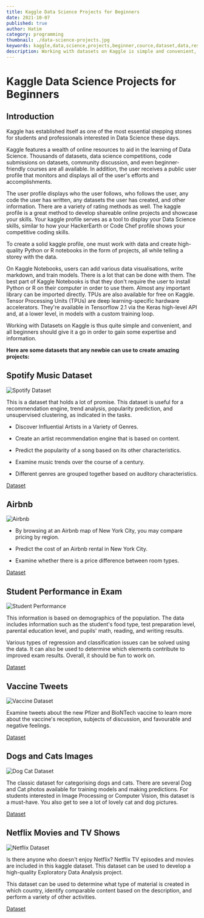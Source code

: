 ```yaml
---
title: Kaggle Data Science Projects for Beginners
date: 2021-10-07
published: true
author: Hatim
category: programming
thumbnail: ./data-science-projects.jpg
keywords: kaggle,data,science,projects,beginner,cource,dataset,data,resource,analysis
description: Working with datasets on Kaggle is simple and convenient, and all beginners should give it a go to gain some experience and information.
---
```


# Kaggle Data Science Projects for Beginners

## Introduction

Kaggle has established itself as one of the most essential stepping stones for students and professionals interested in Data Science these days.

Kaggle features a wealth of online resources to aid in the learning of Data Science. Thousands of datasets, data science competitions, code submissions on datasets, community discussion, and even beginner-friendly courses are all available. In addition, the user receives a public user profile that monitors and displays all of the user's efforts and accomplishments.

The user profile displays who the user follows, who follows the user, any code the user has written, any datasets the user has created, and other information. There are a variety of rating methods as well. The kaggle profile is a great method to develop shareable online projects and showcase your skills. Your kaggle profile serves as a tool to display your Data Science skills, similar to how your HackerEarth or Code Chef profile shows your competitive coding skills.

To create a solid kaggle profile, one must work with data and create high-quality Python or R notebooks in the form of projects, all while telling a storey with the data.

On Kaggle Notebooks, users can add various data visualisations, write markdown, and train models. There is a lot that can be done with them. The best part of Kaggle Notebooks is that they don't require the user to install Python or R on their computer in order to use them. Almost any important library can be imported directly. TPUs are also available for free on Kaggle. Tensor Processing Units (TPUs) are deep learning-specific hardware accelerators. They're available in Tensorflow 2.1 via the Keras high-level API and, at a lower level, in models with a custom training loop.

Working with Datasets on Kaggle is thus quite simple and convenient, and all beginners should give it a go in order to gain some expertise and information.

**Here are some datasets that any newbie can use to create amazing projects:**

## Spotify Music Dataset

![Spotify Dataset](./spotify.webp)

This is a dataset that holds a lot of promise. This dataset is useful for a recommendation engine, trend analysis, popularity prediction, and unsupervised clustering, as indicated in the tasks.

- Discover Influential Artists in a Variety of Genres.

- Create an artist recommendation engine that is based on content.
- Predict the popularity of a song based on its other characteristics.

- Examine music trends over the course of a century.

- Different genres are grouped together based on auditory characteristics.

[Dataset](https://www.kaggle.com/leonardopena/top50spotify2019)

## Airbnb

![Airbnb](./airbnb.webp)

- By browsing at an Airbnb map of New York City, you may compare pricing by region.
- Predict the cost of an Airbnb rental in New York City.

- Examine whether there is a price difference between room types.

[Dataset](https://www.kaggle.com/dgomonov/new-york-city-airbnb-open-data)

## Student Performance in Exam

![Student Performance](./student-exam.webp)

This information is based on demographics of the population.
The data includes information such as the student's food type, test preparation level, parental education level, and pupils' math, reading, and writing results.

Various types of regression and classification issues can be solved using the data. It can also be used to determine which elements contribute to improved exam results. Overall, it should be fun to work on.

[Dataset](https://www.kaggle.com/spscientist/students-performance-in-exams)

## Vaccine Tweets

![Vaccine Dataset](./vaccine.webp)

Examine tweets about the new Pfizer and BioNTech vaccine to learn more about the vaccine's reception, subjects of discussion, and favourable and negative feelings.

[Dataset](https://www.kaggle.com/gpreda/pfizer-vaccine-tweets)

## Dogs and Cats Images

![Dog Cat Dataset](./dog-cat.webp)

The classic dataset for categorising dogs and cats. There are several Dog and Cat photos available for training models and making predictions. For students interested in Image Processing or Computer Vision, this dataset is a must-have. You also get to see a lot of lovely cat and dog pictures.

[Dataset](https://www.kaggle.com/chetankv/dogs-cats-images)

## Netflix Movies and TV Shows

![Netflix Dataset](./netflix.webp)

Is there anyone who doesn't enjoy Netflix?
Netflix TV episodes and movies are included in this kaggle dataset.
This dataset can be used to develop a high-quality Exploratory Data Analysis project.

This dataset can be used to determine what type of material is created in which country, identify comparable content based on the description, and perform a variety of other activities.

[Dataset](https://www.kaggle.com/shivamb/netflix-shows)
